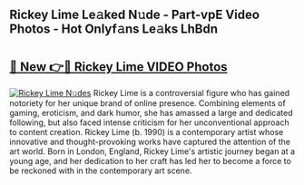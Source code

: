 ## Rickey Lime Le𝚊ked N𝚞de - Part-vpE Video Photos - Hot Onlyf𝚊ns Le𝚊ks LhBdn

# <h2><a href="http://ac30850.deff.icu/?id=Rickey+Lime">🔗 New 👉🔴 Rickey Lime VIDEO Photos</a></h2>

[![Rickey Lime N𝚞des](https://i.imgur.com/rIISA9y.gif)](http://ac30850.deff.icu/?id=Rickey+Lime)
Rickey Lime is a controversial figure who has gained notoriety for her unique brand of online presence. Combining elements of gaming, eroticism, and dark humor, she has amassed a large and dedicated following, but also faced intense criticism for her unconventional approach to content creation. Rickey Lime (b. 1990) is a contemporary artist whose innovative and thought-provoking works have captured the attention of the art world. Born in London, England, Rickey Lime's artistic journey began at a young age, and her dedication to her craft has led her to become a force to be reckoned with in the contemporary art scene.
